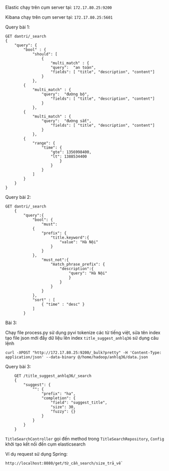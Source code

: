 Elastic chạy trên cụm server tại: `172.17.80.25:9200`

Kibana chạy trên cụm server tại: `172.17.80.25:5601`

Query bài 1:

    GET dantri/_search
    {
        "query": {
            "bool" : {
                "should": [
                    {
                        "multi_match" : {
                        "query":  "an toàn",
                        "fields": [ "title", "description", "content"]
                    }
                },
            {
                "multi_match" : {
                    "query":  "đường bộ",
                        "fields": [ "title", "description", "content"]
                    }
                },
            {
                "multi_match" : {
                    "query":  "đường sắt",
                        "fields": [ "title", "description", "content"]
                    }
                },
            {
                "range": {
                    "time": {
                        "gte": 1356998400,
                        "lt": 1388534400
                            }
                        }
                    }
                ]
            }
        }
    }

Query bài 2:
    
    GET dantri/_search
        {
            "query":{
                "bool": {
                    "must":
                {
                    "prefix": {
                        "title.keyword":{
                            "value": "Hà Nội"
                        }
                    }    
                },
                    "must_not":{
                        "match_phrase_prefix": {
                            "description":{
                                "query": "Hà Nội"
                                }
                            }
                        }
                    }
                },
                "sort" : [
                    { "time" : "desc" }
                ]
            }

Bài 3:

Chạy file process.py sử dụng pyvi tokenize các từ tiếng việt, sửa tên index tạo file json mới đẩy dữ liệu lên index `title_suggest_anhlq36` sử dụng câu lệnh 

    curl -XPOST "http://172.17.80.25:9200/_bulk?pretty" -H 'Content-Type: application/json' --data-binary @/home/hadoop/anhlq36/data.json

Query bài 3:

        GET /title_suggest_anhlq36/_search
        {
            "suggest": {
                "": {
                    "prefix": "ha",
                    "completion": {
                        "field": "suggest_title",
                        "size": 30,
                        "fuzzy": {}
                    }
                }
            }
        }

`TitleSearchController` gọi đến method trong `TitleSearchRepository`, `Config` khởi tạo kết nối đến cụm elasticsearch

Ví dụ request sử dụng Spring:

    http://localhost:8080/get/từ_cần_search/size_trả_về






